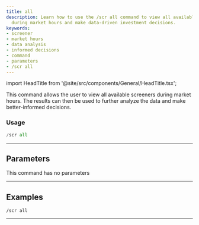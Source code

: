 ```yaml
---
title: all
description: Learn how to use the /scr all command to view all available screeners
  during market hours and make data-driven investment decisions.
keywords:
- screener
- market hours
- data analysis
- informed decisions
- command
- parameters
- /scr all
---
```


import HeadTitle from '@site/src/components/General/HeadTitle.tsx';

<HeadTitle title="all - Scr - Screeners - Telegram - Reference | OpenBB Bot Docs" />

This command allows the user to view all available screeners during market hours. The results can then be used to further analyze the data and make better-informed decisions.

### Usage

```python wordwrap
/scr all
```

---

## Parameters

This command has no parameters



---

## Examples

```
/scr all
```
---
